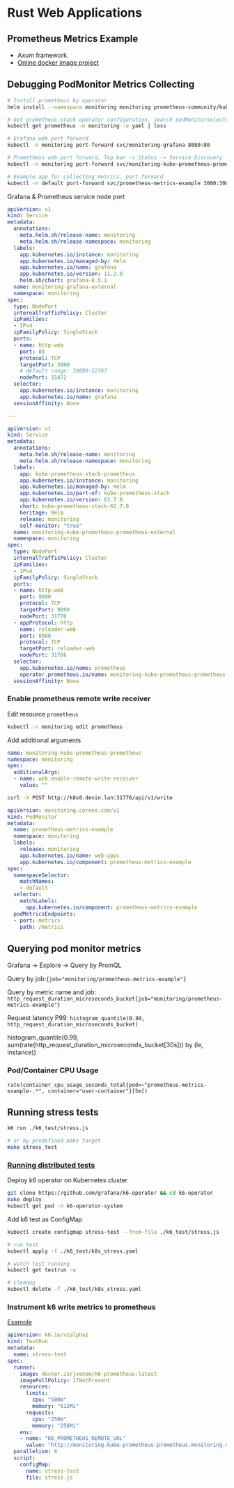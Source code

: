 # Rust Web Applications

## Prometheus Metrics Example

- Axum framework.
- [Online docker image project](https://cartcart.coding.net/p/rustlog)

## Debugging PodMonitor Metrics Collecting

```bash
# Install prometheus by operator
helm install --namespace monitoring monitoring prometheus-community/kube-prometheus-stack

# Get prometheus-stack operator configuration, search podMonitorSelector, release=monitoring
kubectl get prometheus -n monitoring -o yaml | less

# Grafana web port forward
kubectl -n monitoring port-forward svc/monitoring-grafana 8080:80

# Prometheus web port forward, Top bar -> Status -> Service Discovery
kubectl -n monitoring port-forward svc/monitoring-kube-prometheus-prometheus 9090:9090

# Example app for collecting metrics, port forward
kubectl -n default port-forward svc/prometheus-metrics-example 3000:3000 3001:3001
```

Grafana & Prometheus service node port

```yaml
apiVersion: v1
kind: Service
metadata:
  annotations:
    meta.helm.sh/release-name: monitoring
    meta.helm.sh/release-namespace: monitoring
  labels:
    app.kubernetes.io/instance: monitoring
    app.kubernetes.io/managed-by: Helm
    app.kubernetes.io/name: grafana
    app.kubernetes.io/version: 11.2.0
    helm.sh/chart: grafana-8.5.1
  name: monitoring-grafana-external
  namespace: monitoring
spec:
  type: NodePort
  internalTrafficPolicy: Cluster
  ipFamilies:
  - IPv4
  ipFamilyPolicy: SingleStack
  ports:
  - name: http-web
    port: 80
    protocol: TCP
    targetPort: 3000
    # default range: 30000-32767
    nodePort: 31472
  selector:
    app.kubernetes.io/instance: monitoring
    app.kubernetes.io/name: grafana
  sessionAffinity: None

---

apiVersion: v1
kind: Service
metadata:
  annotations:
    meta.helm.sh/release-name: monitoring
    meta.helm.sh/release-namespace: monitoring
  labels:
    app: kube-prometheus-stack-prometheus
    app.kubernetes.io/instance: monitoring
    app.kubernetes.io/managed-by: Helm
    app.kubernetes.io/part-of: kube-prometheus-stack
    app.kubernetes.io/version: 62.7.0
    chart: kube-prometheus-stack-62.7.0
    heritage: Helm
    release: monitoring
    self-monitor: "true"
  name: monitoring-kube-prometheus-prometheus-external
  namespace: monitoring
spec:
  type: NodePort
  internalTrafficPolicy: Cluster
  ipFamilies:
  - IPv4
  ipFamilyPolicy: SingleStack
  ports:
  - name: http-web
    port: 9090
    protocol: TCP
    targetPort: 9090
    nodePort: 31776
  - appProtocol: http
    name: reloader-web
    port: 8080
    protocol: TCP
    targetPort: reloader-web
    nodePort: 31766
  selector:
    app.kubernetes.io/name: prometheus
    operator.prometheus.io/name: monitoring-kube-prometheus-prometheus
  sessionAffinity: None
```

### Enable prometheus remote write receiver

Edit resource `prometheus`

```bash
kubectl -n monitoring edit prometheus
```

Add additional arguments

```yaml
name: monitoring-kube-prometheus-prometheus
namespace: monitoring
spec:
  additionalArgs:
  - name: web.enable-remote-write-receiver
    value: ""
```

```bash
curl -X POST http://k8s0.devin.lan:31776/api/v1/write
```

```yaml
apiVersion: monitoring.coreos.com/v1
kind: PodMonitor
metadata:
  name: prometheus-metrics-example
  namespace: monitoring
  labels:
    release: monitoring
    app.kubernetes.io/name: web-apps
    app.kubernetes.io/component: prometheus-metrics-example
spec:
  namespaceSelector:
    matchNames:
    - default
  selector:
    matchLabels:
      app.kubernetes.io/component: prometheus-metrics-example
  podMetricsEndpoints:
  - port: metrics
    path: /metrics
```

## Querying pod monitor metrics

Grafana -> Explore -> Query by PromQL

Query by job:`{job="monitoring/prometheus-metrics-example"}`

Query by metric name and job: `http_request_duration_microseconds_bucket{job="monitoring/prometheus-metrics-example"}`

Request latency P99: `histogram_quantile(0.99, http_request_duration_microseconds_bucket)`

histogram_quantile(0.99, sum(rate(http_request_duration_microseconds_bucket[30s])) by (le, instance))

### Pod/Container CPU Usage

```PromQL
rate(container_cpu_usage_seconds_total{pod=~"prometheus-metrics-example-.*", container="user-container"}[5m])
```

## Running stress tests

```bash
k6 run ./k6_test/stress.js

# or by predefined make target
make stress_test
```

### [Running distributed tests](https://grafana.com/docs/k6/latest/testing-guides/running-distributed-tests/)

Deploy k6 operator on Kubernetes cluster

```bash
git clone https://github.com/grafana/k6-operator && cd k6-operator
make deploy
kubectl get pod -n k6-operator-system
```

Add k6 test as ConfigMap

```bash
kubectl create configmap stress-test --from-file ./k6_test/stress.js

# run test
kubectl apply -f ./k6_test/k8s_stress.yaml

# watch test running
kubectl get testrun -w

# cleanup
kubectl delete -f ./k6_test/k8s_stress.yaml
```

### Instrument k6 write metrics to prometheus

[Example](https://github.com/keptn-sandbox/k6-service/blob/main/docs/k6-prometheus-example/README.md)

```yaml
apiVersion: k6.io/v1alpha1
kind: TestRun
metadata:
  name: stress-test
spec:
  runner:
    image: docker.io/jvenom/k6-prometheus:latest
    imagePullPolicy: IfNotPresent
    resources:
      limits:
        cpu: "500m"
        memory: "512Mi"
      requests:
        cpu: "250m"
        memory: "256Mi"
    env:
    - name: "K6_PROMETHEUS_REMOTE_URL"
      value: "http://monitoring-kube-prometheus-prometheus.monitoring.svc.smalkube.lan:9090/api/v1/write"
  parallelism: 8
  script:
    configMap:
      name: stress-test
      file: stress.js
```
